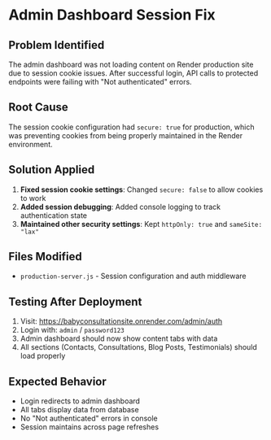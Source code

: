 # Admin Dashboard Session Fix

## Problem Identified
The admin dashboard was not loading content on Render production site due to session cookie issues. After successful login, API calls to protected endpoints were failing with "Not authenticated" errors.

## Root Cause
The session cookie configuration had `secure: true` for production, which was preventing cookies from being properly maintained in the Render environment.

## Solution Applied
1. **Fixed session cookie settings**: Changed `secure: false` to allow cookies to work
2. **Added session debugging**: Added console logging to track authentication state
3. **Maintained other security settings**: Kept `httpOnly: true` and `sameSite: "lax"`

## Files Modified
- `production-server.js` - Session configuration and auth middleware

## Testing After Deployment
1. Visit: https://babyconsultationsite.onrender.com/admin/auth
2. Login with: `admin` / `password123`
3. Admin dashboard should now show content tabs with data
4. All sections (Contacts, Consultations, Blog Posts, Testimonials) should load properly

## Expected Behavior
- Login redirects to admin dashboard
- All tabs display data from database
- No "Not authenticated" errors in console
- Session maintains across page refreshes